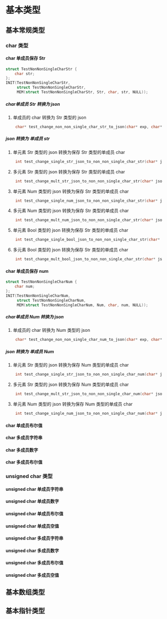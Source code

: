 <!--
 * @Author       : lqm283
 * @Date         : 2023-01-06 08:56:26
 * @LastEditTime : 2023-01-08 13:46:27
 * @LastEditors  : lqm283
 * --------------------------------------------------------------------------------<
 * @Description  : Please edit a descrition about this file at here.
 * --------------------------------------------------------------------------------<
 * @FilePath     : /jsonc/doc/test.md
-->

# 基本类型

## 基本常规类型

### char 类型

#### char 单成员保存 Str

```c
struct TestNonNonSingleCharStr {
    char str;
};
INIT(TestNonNonSingleCharStr,
     struct TestNonNonSingleCharStr,
     MEM(struct TestNonNonSingleCharStr, Str, char, str, NULL));
```

##### char单成员 Str 转换为 json

1. 单成员的 char 转换为 Str 类型的 json

   ```c
    char* test_change_non_non_single_char_str_to_json(char* exp, char* real);
   ```

##### json 转换为 单成员 str

1. 单元素 Str 类型的 json 转换为保存 Str 类型的单成员 char

   ```c
    int test_change_single_str_json_to_non_non_single_char_str(char* json);
   ```

2. 多元素 Str 类型的 json 转换为保存 Str 类型的单成员 char

   ```c
    int test_change_mult_str_json_to_non_non_single_char_str(char* json);
   ```

3. 单元素 Num 类型的 json 转换为保存 Str 类型的单成员 char

   ```c
    int test_change_single_num_json_to_non_non_single_char_str(char* json);
   ```

4. 多元素 Num 类型的 json 转换为保存 Str 类型的单成员 char

   ```c
    int test_change_mult_num_json_to_non_non_single_char_str(char* json);
   ```

5. 单元素 Bool 类型的 json 转换为保存 Str 类型的单成员 char

   ```c
    int test_change_single_bool_json_to_non_non_single_char_str(char* json);
   ```

6. 多元素 Bool 类型的 json 转换为保存 Str 类型的单成员 char

   ```c
    int test_change_mult_bool_json_to_non_non_single_char_str(char* json);
   ```

#### char 单成员保存 num

```c
struct TestNonNonSingleCharNum {
    char num;
};
INIT(TestNonNonSingleCharNum,
     struct TestNonNonSingleCharNum,
     MEM(struct TestNonNonSingleCharNum, Num, char, num, NULL));
```

##### char单成员 Num 转换为 json

1. 单成员的 char 转换为 Num 类型的 json

   ```c
    char* test_change_non_non_single_char_num_to_json(char* exp, char* real);
   ```

##### json 转换为 单成员 Num

1. 单元素 Str 类型的 json 转换为保存 Num 类型的单成员 char

   ```c
    int test_change_single_str_json_to_non_non_single_char_num(char* json);
   ```

2. 多元素 Str 类型的 json 转换为保存 Num 类型的单成员 char

   ```c
    int test_change_mult_str_json_to_non_non_single_char_num(char* json);
   ```

3. 单元素 Num 类型的 json 转换为保存 Num 类型的单成员 char

   ```c
    int test_change_single_num_json_to_non_non_single_char_num(char* json);
   ```

#### char 单成员布尔值

#### char 多成员字符串

#### char 多成员数字

#### char 多成员布尔值

### unsigned char 类型

#### unsigned char 单成员字符串

#### unsigned char 单成员数字

#### unsigned char 单成员布尔值

#### unsigned char 单成员空值

#### unsigned char 多成员字符串

#### unsigned char 多成员数字

#### unsigned char 多成员布尔值

#### unsigned char 多成员空值

## 基本数组类型

## 基本指针类型

